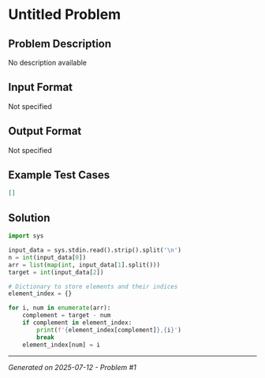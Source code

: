 # Untitled Problem

## Problem Description
No description available

## Input Format
Not specified

## Output Format
Not specified

## Example Test Cases
```json
[]
```

## Solution
```python
import sys

input_data = sys.stdin.read().strip().split('\n')
n = int(input_data[0])
arr = list(map(int, input_data[1].split()))
target = int(input_data[2])

# Dictionary to store elements and their indices
element_index = {}

for i, num in enumerate(arr):
    complement = target - num
    if complement in element_index:
        print(f'{element_index[complement]},{i}')
        break
    element_index[num] = i
```

---
*Generated on 2025-07-12 - Problem #1*